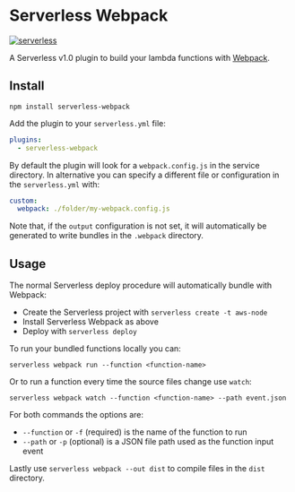 # Serverless Webpack

[![serverless](http://public.serverless.com/badges/v3.svg)](http://www.serverless.com)

A Serverless v1.0 plugin to build your lambda functions with [Webpack](https://webpack.github.io).

## Install

```
npm install serverless-webpack
```

Add the plugin to your `serverless.yml` file:

```yaml
plugins:
  - serverless-webpack
```

By default the plugin will look for a `webpack.config.js` in the service directory.
In alternative you can specify a different file or configuration in the `serverless.yml` with:

```yaml
custom:
  webpack: ./folder/my-webpack.config.js
```

Note that, if the `output` configuration is not set, it will automatically be
generated to write bundles in the `.webpack` directory.

## Usage

The normal Serverless deploy procedure will automatically bundle with Webpack:

- Create the Serverless project with `serverless create -t aws-node`
- Install Serverless Webpack as above
- Deploy with `serverless deploy`

To run your bundled functions locally you can:

```
serverless webpack run --function <function-name>
```

Or to run a function every time the source files change use `watch`:

```
serverless webpack watch --function <function-name> --path event.json
```

For both commands the options are:

- `--function` or `-f` (required) is the name of the function to run
- `--path` or `-p` (optional) is a JSON file path used as the function input event

Lastly use `serverless webpack --out dist` to compile files in the `dist` directory.

